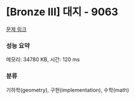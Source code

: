 # [Bronze III] 대지 - 9063 

[문제 링크](https://www.acmicpc.net/problem/9063) 

### 성능 요약

메모리: 34780 KB, 시간: 120 ms

### 분류

기하학(geometry), 구현(implementation), 수학(math)

